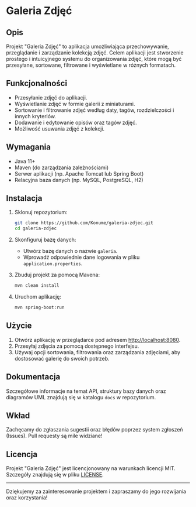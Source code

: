 # Galeria Zdjęć

## Opis

Projekt "Galeria Zdjęć" to aplikacja umożliwiająca przechowywanie, przeglądanie i zarządzanie kolekcją zdjęć. Celem aplikacji jest stworzenie prostego i intuicyjnego systemu do organizowania zdjęć, które mogą być przesyłane, sortowane, filtrowane i wyświetlane w różnych formatach.

## Funkcjonalności

- Przesyłanie zdjęć do aplikacji.
- Wyświetlanie zdjęć w formie galerii z miniaturami.
- Sortowanie i filtrowanie zdjęć według daty, tagów, rozdzielczości i innych kryteriów.
- Dodawanie i edytowanie opisów oraz tagów zdjęć.
- Możliwość usuwania zdjęć z kolekcji.

## Wymagania

- Java 11+
- Maven (do zarządzania zależnościami)
- Serwer aplikacji (np. Apache Tomcat lub Spring Boot)
- Relacyjna baza danych (np. MySQL, PostgreSQL, H2)

## Instalacja

1. Sklonuj repozytorium:
   ```bash
   git clone https://github.com/Konume/galeria-zdjec.git
   cd galeria-zdjec
   ```

2. Skonfiguruj bazę danych:
   - Utwórz bazę danych o nazwie `galeria`.
   - Wprowadź odpowiednie dane logowania w pliku `application.properties`.

3. Zbuduj projekt za pomocą Mavena:
   ```bash
   mvn clean install
   ```

4. Uruchom aplikację:
   ```bash
   mvn spring-boot:run
   ```

## Użycie

1. Otwórz aplikację w przeglądarce pod adresem [http://localhost:8080](http://localhost:8080).
2. Przesyłaj zdjęcia za pomocą dostępnego interfejsu.
3. Używaj opcji sortowania, filtrowania oraz zarządzania zdjęciami, aby dostosować galerię do swoich potrzeb.

## Dokumentacja

Szczegółowe informacje na temat API, struktury bazy danych oraz diagramów UML znajdują się w katalogu `docs` w repozytorium.

## Wkład

Zachęcamy do zgłaszania sugestii oraz błędów poprzez system zgłoszeń (Issues). Pull requesty są mile widziane!

## Licencja

Projekt "Galeria Zdjęć" jest licencjonowany na warunkach licencji MIT. Szczegóły znajdują się w pliku [LICENSE](LICENSE).

---

Dziękujemy za zainteresowanie projektem i zapraszamy do jego rozwijania oraz korzystania!
